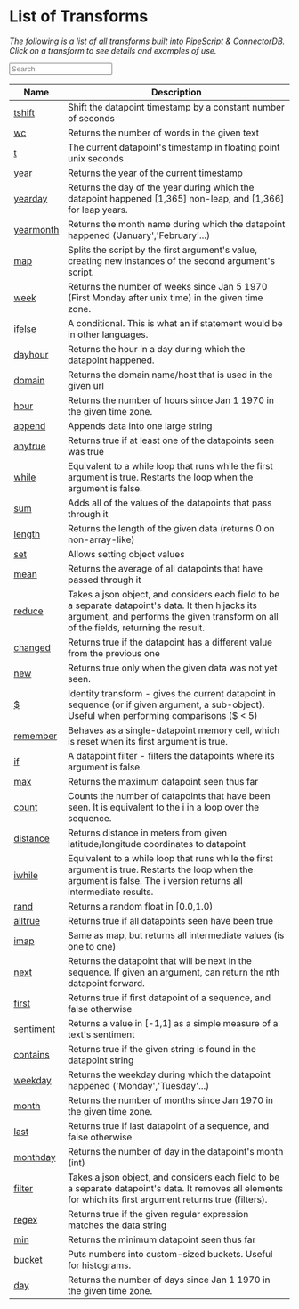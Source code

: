 # List of Transforms

*The following is a list of all transforms built into PipeScript & ConnectorDB. Click on a transform to see details and examples of use.*

<div id="searchable"><input class="search search-query form-control" type="text" placeholder="Search"><br><table class="table table-striped table-bordered" id="ftable"><thead><tr><th>Name</th><th>Description</th></tr></thead><tbody class="list"><tr><td class='fname'><a href='./tshift.html'>tshift</a></td><td class='fdesc'>Shift the datapoint timestamp by a constant number of seconds</td></tr><tr><td class='fname'><a href='./wc.html'>wc</a></td><td class='fdesc'>Returns the number of words in the given text</td></tr><tr><td class='fname'><a href='./t.html'>t</a></td><td class='fdesc'>The current datapoint's timestamp in floating point unix seconds</td></tr><tr><td class='fname'><a href='./year.html'>year</a></td><td class='fdesc'>Returns the year of the current timestamp</td></tr><tr><td class='fname'><a href='./yearday.html'>yearday</a></td><td class='fdesc'>Returns the day of the year during which the datapoint happened [1,365] non-leap, and [1,366] for leap years.</td></tr><tr><td class='fname'><a href='./yearmonth.html'>yearmonth</a></td><td class='fdesc'>Returns the month name during which the datapoint happened ('January','February'...)</td></tr><tr><td class='fname'><a href='./map.html'>map</a></td><td class='fdesc'>Splits the script by the first argument's value, creating new instances of the second argument's script.</td></tr><tr><td class='fname'><a href='./week.html'>week</a></td><td class='fdesc'>Returns the number of weeks since Jan 5 1970 (First Monday after unix time) in the given time zone.</td></tr><tr><td class='fname'><a href='./ifelse.html'>ifelse</a></td><td class='fdesc'>A conditional. This is what an if statement would be in other languages.</td></tr><tr><td class='fname'><a href='./dayhour.html'>dayhour</a></td><td class='fdesc'>Returns the hour in a day during which the datapoint happened.</td></tr><tr><td class='fname'><a href='./domain.html'>domain</a></td><td class='fdesc'>Returns the domain name/host that is used in the given url</td></tr><tr><td class='fname'><a href='./hour.html'>hour</a></td><td class='fdesc'>Returns the number of hours since Jan 1 1970 in the given time zone.</td></tr><tr><td class='fname'><a href='./append.html'>append</a></td><td class='fdesc'>Appends data into one large string</td></tr><tr><td class='fname'><a href='./anytrue.html'>anytrue</a></td><td class='fdesc'>Returns true if at least one of the datapoints seen was true</td></tr><tr><td class='fname'><a href='./while.html'>while</a></td><td class='fdesc'>Equivalent to a while loop that runs while the first argument is true. Restarts the loop when the argument is false.</td></tr><tr><td class='fname'><a href='./sum.html'>sum</a></td><td class='fdesc'>Adds all of the values of the datapoints that pass through it</td></tr><tr><td class='fname'><a href='./length.html'>length</a></td><td class='fdesc'>Returns the length of the given data (returns 0 on non-array-like)</td></tr><tr><td class='fname'><a href='./set.html'>set</a></td><td class='fdesc'>Allows setting object values</td></tr><tr><td class='fname'><a href='./mean.html'>mean</a></td><td class='fdesc'>Returns the average of all datapoints that have passed through it</td></tr><tr><td class='fname'><a href='./reduce.html'>reduce</a></td><td class='fdesc'>Takes a json object, and considers each field to be a separate datapoint's data.
It then hijacks its argument, and performs the given transform on all of the fields, returning the result.</td></tr><tr><td class='fname'><a href='./changed.html'>changed</a></td><td class='fdesc'>Returns true if the datapoint has a different value from the previous one</td></tr><tr><td class='fname'><a href='./new.html'>new</a></td><td class='fdesc'>Returns true only when the given data was not yet seen.</td></tr><tr><td class='fname'><a href='./$.html'>$</a></td><td class='fdesc'>Identity transform - gives the current datapoint in sequence (or if given argument, a sub-object). Useful when performing comparisons ($ < 5)</td></tr><tr><td class='fname'><a href='./remember.html'>remember</a></td><td class='fdesc'>Behaves as a single-datapoint memory cell, which is reset when its first argument is true.</td></tr><tr><td class='fname'><a href='./if.html'>if</a></td><td class='fdesc'>A datapoint filter - filters the datapoints where its argument is false.</td></tr><tr><td class='fname'><a href='./max.html'>max</a></td><td class='fdesc'>Returns the maximum datapoint seen thus far</td></tr><tr><td class='fname'><a href='./count.html'>count</a></td><td class='fdesc'>Counts the number of datapoints that have been seen. It is equivalent to the i in a loop over the sequence.</td></tr><tr><td class='fname'><a href='./distance.html'>distance</a></td><td class='fdesc'>Returns distance in meters from given latitude/longitude coordinates to datapoint</td></tr><tr><td class='fname'><a href='./iwhile.html'>iwhile</a></td><td class='fdesc'>Equivalent to a while loop that runs while the first argument is true. Restarts the loop when the argument is false. The i version returns all intermediate results.</td></tr><tr><td class='fname'><a href='./rand.html'>rand</a></td><td class='fdesc'>Returns a random float in [0.0,1.0)</td></tr><tr><td class='fname'><a href='./alltrue.html'>alltrue</a></td><td class='fdesc'>Returns true if all datapoints seen have been true</td></tr><tr><td class='fname'><a href='./imap.html'>imap</a></td><td class='fdesc'>Same as map, but returns all intermediate values (is one to one)</td></tr><tr><td class='fname'><a href='./next.html'>next</a></td><td class='fdesc'>Returns the datapoint that will be next in the sequence. If given an argument, can return the nth datapoint forward.</td></tr><tr><td class='fname'><a href='./first.html'>first</a></td><td class='fdesc'>Returns true if first datapoint of a sequence, and false otherwise</td></tr><tr><td class='fname'><a href='./sentiment.html'>sentiment</a></td><td class='fdesc'>Returns a value in [-1,1] as a simple measure of a text's sentiment</td></tr><tr><td class='fname'><a href='./contains.html'>contains</a></td><td class='fdesc'>Returns true if the given string is found in the datapoint string</td></tr><tr><td class='fname'><a href='./weekday.html'>weekday</a></td><td class='fdesc'>Returns the weekday during which the datapoint happened ('Monday','Tuesday'...)</td></tr><tr><td class='fname'><a href='./month.html'>month</a></td><td class='fdesc'>Returns the number of months since Jan 1970 in the given time zone.</td></tr><tr><td class='fname'><a href='./last.html'>last</a></td><td class='fdesc'>Returns true if last datapoint of a sequence, and false otherwise</td></tr><tr><td class='fname'><a href='./monthday.html'>monthday</a></td><td class='fdesc'>Returns the number of day in the datapoint's month (int)</td></tr><tr><td class='fname'><a href='./filter.html'>filter</a></td><td class='fdesc'>Takes a json object, and considers each field to be a separate datapoint's data.
It removes all elements for which its first argument returns true (filters).</td></tr><tr><td class='fname'><a href='./regex.html'>regex</a></td><td class='fdesc'>Returns true if the given regular expression matches the data string</td></tr><tr><td class='fname'><a href='./min.html'>min</a></td><td class='fdesc'>Returns the minimum datapoint seen thus far</td></tr><tr><td class='fname'><a href='./bucket.html'>bucket</a></td><td class='fdesc'>Puts numbers into custom-sized buckets. Useful for histograms.</td></tr><tr><td class='fname'><a href='./day.html'>day</a></td><td class='fdesc'>Returns the number of days since Jan 1 1970 in the given time zone.</td></tr></tbody></table></div><script type="text/javascript" src="/assets/js/list.min.js"></script><script>var flist = new List("searchable",{valueNames:["fname","fdesc"]});</script>

